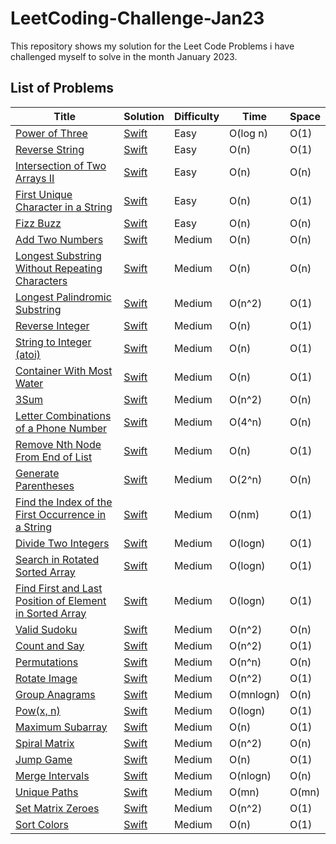# LeetCoding-Challenge-Jan23
This repository shows my solution for the Leet Code Problems i have challenged myself to solve in the month January 2023.


## List of Problems

| Title  | Solution | Difficulty  | Time | Space  |
| ------ | -------- | ----------- | ---- | ------ |
| [Power of Three](https://leetcode.com/problems/power-of-three/) | [Swift](https://github.com/Prasanth-iOS/LeetCoding-Challenge-Jan23/blob/main/1_PowerOfThree_Day1.playground/Contents.swift) | Easy | O(log n) | O(1) |
| [Reverse String](https://leetcode.com/problems/reverse-string/) | [Swift](https://github.com/Prasanth-iOS/LeetCoding-Challenge-Jan23/blob/main/2_ReverseString_Day2.playground/Contents.swift) | Easy | O(n) | O(1) |
| [Intersection of Two Arrays II](https://leetcode.com/problems/intersection-of-two-arrays-ii/) | [Swift](https://github.com/Prasanth-iOS/LeetCoding-Challenge-Jan23/blob/main/3_IntersectionOfTwoArraysII_Day2.playground/Contents.swift) | Easy | O(n) | O(n) |
| [First Unique Character in a String](https://leetcode.com/problems/first-unique-character-in-a-string/) | [Swift](https://github.com/Prasanth-iOS/LeetCoding-Challenge-Jan23/blob/main/4_FirstUniqueCharacterInAString_Day2.playground/Contents.swift) | Easy | O(n) | O(1) |
| [Fizz Buzz](https://leetcode.com/problems/fizz-buzz/) | [Swift](https://github.com/Prasanth-iOS/LeetCoding-Challenge-Jan23/blob/main/5_FizzBuzz_Day2.playground/Contents.swift) | Easy | O(n) | O(n) |
| [Add Two Numbers](https://leetcode.com/problems/add-two-numbers/) | [Swift](https://github.com/Prasanth-iOS/LeetCoding-Challenge-Jan23/blob/main/6_AddTwoNumbers_Day3.playground/Contents.swift) | Medium | O(n) | O(n) |
| [Longest Substring Without Repeating Characters](https://leetcode.com/problems/longest-substring-without-repeating-characters/) | [Swift](https://github.com/Prasanth-iOS/LeetCoding-Challenge-Jan23/blob/main/7_LongestSubstringWithoutRepeatingCharacters_Day3.playground/Contents.swift) | Medium | O(n) | O(n) |
| [Longest Palindromic Substring](https://leetcode.com/problems/longest-palindromic-substring/) | [Swift](https://github.com/Prasanth-iOS/LeetCoding-Challenge-Jan23/blob/main/8_LongestPalindromicSubstring_Day3.playground/Contents.swift) | Medium | O(n^2) | O(1) |
| [Reverse Integer](https://leetcode.com/problems/reverse-integer/) | [Swift](https://github.com/Prasanth-iOS/LeetCoding-Challenge-Jan23/blob/main/9_ReverseInteger_Day4.playground/Contents.swift) | Medium | O(n) | O(1) |
| [String to Integer (atoi)](https://leetcode.com/problems/string-to-integer-atoi/) | [Swift](https://github.com/Prasanth-iOS/LeetCoding-Challenge-Jan23/blob/main/10_StringToInteger(atoi)_Day4.playground/Contents.swift) | Medium | O(n) | O(1) |
| [Container With Most Water](https://leetcode.com/problems/container-with-most-water/) | [Swift](https://github.com/Prasanth-iOS/LeetCoding-Challenge-Jan23/blob/main/11_ContainerWithMostWater_Day5.playground/Contents.swift) | Medium | O(n) | O(1) |
| [3Sum](https://leetcode.com/problems/3sum/) | [Swift](https://github.com/Prasanth-iOS/LeetCoding-Challenge-Jan23/blob/main/12_3Sum_Day5.playground/Contents.swift) | Medium | O(n^2) | O(n) |
| [Letter Combinations of a Phone Number](https://leetcode.com/problems/letter-combinations-of-a-phone-number/) | [Swift](https://github.com/Prasanth-iOS/LeetCoding-Challenge-Jan23/blob/main/13_%20LetterCombinationsOfAPhoneNumber_Day6.playground/Contents.swift) | Medium | O(4^n) | O(n) |
| [Remove Nth Node From End of List](https://leetcode.com/problems/remove-nth-node-from-end-of-list/) | [Swift](https://github.com/Prasanth-iOS/LeetCoding-Challenge-Jan23/blob/main/14_RemoveNthNodeFromEndOfList_Day6.playground/Contents.swift) | Medium | O(n) | O(1) |
| [Generate Parentheses](https://leetcode.com/problems/generate-parentheses/) | [Swift](https://github.com/Prasanth-iOS/LeetCoding-Challenge-Jan23/blob/main/15_GenerateParentheses_Day6.playground/Contents.swift) | Medium | O(2^n) | O(n) |
| [Find the Index of the First Occurrence in a String](https://leetcode.com/problems/find-the-index-of-the-first-occurrence-in-a-string/) | [Swift](https://github.com/Prasanth-iOS/LeetCoding-Challenge-Jan23/blob/main/16_FindTheIndexOfTheFirstOccurrenceInAString_Day7.playground/Contents.swift) | Medium | O(nm) | O(1) |
| [Divide Two Integers](https://leetcode.com/problems/divide-two-integers/) | [Swift](https://github.com/Prasanth-iOS/LeetCoding-Challenge-Jan23/blob/main/17_DivideTwoIntegers_Day8.playground/Contents.swift) | Medium | O(logn) | O(1) |
| [Search in Rotated Sorted Array](https://leetcode.com/problems/search-in-rotated-sorted-array/) | [Swift](https://github.com/Prasanth-iOS/LeetCoding-Challenge-Jan23/blob/main/18_SearchInRotatedSortedArray_Day9.playground/Contents.swift) | Medium | O(logn) | O(1) |
| [Find First and Last Position of Element in Sorted Array](https://leetcode.com/problems/find-first-and-last-position-of-element-in-sorted-array/) | [Swift](https://github.com/Prasanth-iOS/LeetCoding-Challenge-Jan23/blob/main/19_FindFirstAndLastPositionOfElementInSortedArray_Day10.playground/Contents.swift) | Medium | O(logn) | O(1) |
| [Valid Sudoku](https://leetcode.com/problems/valid-sudoku/) | [Swift](https://github.com/Prasanth-iOS/LeetCoding-Challenge-Jan23/blob/main/20_ValidSudoku_Day11.playground/Contents.swift) | Medium | O(n^2) | O(n) |
| [Count and Say](https://leetcode.com/problems/count-and-say/) | [Swift](https://github.com/Prasanth-iOS/LeetCoding-Challenge-Jan23/blob/main/21_CountAndSay_Day11.playground/Contents.swift) | Medium | O(n^2) | O(1) |
| [Permutations](https://leetcode.com/problems/permutations/) | [Swift](https://github.com/Prasanth-iOS/LeetCoding-Challenge-Jan23/blob/main/22_Permutations_Day12.playground/Contents.swift) | Medium | O(n^n) | O(n) |
| [Rotate Image](https://leetcode.com/problems/rotate-image/) | [Swift](https://github.com/Prasanth-iOS/LeetCoding-Challenge-Jan23/blob/main/23_RotateImage_Day12.playground/Contents.swift) | Medium | O(n^2) | O(1) |
| [Group Anagrams](https://leetcode.com/problems/group-anagrams/) | [Swift](https://github.com/Prasanth-iOS/LeetCoding-Challenge-Jan23/blob/main/24_GroupAnagrams_Day13.playground/Contents.swift) | Medium | O(mnlogn) | O(n) |
| [Pow(x, n)](https://leetcode.com/problems/powx-n/) | [Swift](https://github.com/Prasanth-iOS/LeetCoding-Challenge-Jan23/blob/main/25_Pow(x%2C%20n)_Day13.playground/Contents.swift) | Medium | O(logn) | O(1) |
| [Maximum Subarray](https://leetcode.com/problems/maximum-subarray/) | [Swift](https://github.com/Prasanth-iOS/LeetCoding-Challenge-Jan23/blob/main/26_MaximumSubarray_Day13.playground/Contents.swift) | Medium | O(n) | O(1) |
| [Spiral Matrix](https://leetcode.com/problems/spiral-matrix/) | [Swift](https://github.com/Prasanth-iOS/LeetCoding-Challenge-Jan23/blob/main/27_SpiralMatrix_Day14.playground/Contents.swift) | Medium | O(n^2) | O(n) |
| [Jump Game](https://leetcode.com/problems/jump-game/) | [Swift](https://github.com/Prasanth-iOS/LeetCoding-Challenge-Jan23/blob/main/28_JumpGame_Day15.playground/Contents.swift) | Medium | O(n) | O(1) |
| [Merge Intervals](https://leetcode.com/problems/merge-intervals/) | [Swift](https://github.com/Prasanth-iOS/LeetCoding-Challenge-Jan23/blob/main/29_MergeIntervals_Day16.playground/Contents.swift) | Medium | O(nlogn) | O(n) |
| [Unique Paths](https://leetcode.com/problems/unique-paths/) | [Swift](https://github.com/Prasanth-iOS/LeetCoding-Challenge-Jan23/blob/main/30_UniquePaths_Day17.playground/Contents.swift) | Medium | O(mn) | O(mn) |
| [Set Matrix Zeroes](https://leetcode.com/problems/set-matrix-zeroes/) | [Swift](https://github.com/Prasanth-iOS/LeetCoding-Challenge-Jan23/blob/main/31_SetMatrixZeroes_Day18.playground/Contents.swift) | Medium | O(n^2) | O(1) |
| [Sort Colors](https://leetcode.com/problems/sort-colors/) | [Swift](https://github.com/Prasanth-iOS/LeetCoding-Challenge-Jan23/blob/main/32_SortColors_Day19.playground/Contents.swift) | Medium | O(n) | O(1) |
